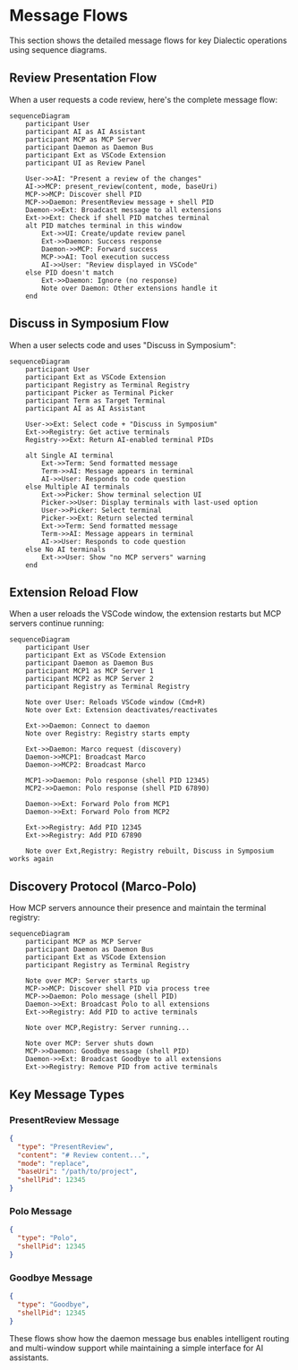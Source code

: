 # Message Flows

This section shows the detailed message flows for key Dialectic operations using sequence diagrams.

## Review Presentation Flow

When a user requests a code review, here's the complete message flow:

```mermaid
sequenceDiagram
    participant User
    participant AI as AI Assistant
    participant MCP as MCP Server
    participant Daemon as Daemon Bus
    participant Ext as VSCode Extension
    participant UI as Review Panel

    User->>AI: "Present a review of the changes"
    AI->>MCP: present_review(content, mode, baseUri)
    MCP->>MCP: Discover shell PID
    MCP->>Daemon: PresentReview message + shell PID
    Daemon->>Ext: Broadcast message to all extensions
    Ext->>Ext: Check if shell PID matches terminal
    alt PID matches terminal in this window
        Ext->>UI: Create/update review panel
        Ext->>Daemon: Success response
        Daemon->>MCP: Forward success
        MCP->>AI: Tool execution success
        AI->>User: "Review displayed in VSCode"
    else PID doesn't match
        Ext->>Daemon: Ignore (no response)
        Note over Daemon: Other extensions handle it
    end
```

## Discuss in Symposium Flow

When a user selects code and uses "Discuss in Symposium":

```mermaid
sequenceDiagram
    participant User
    participant Ext as VSCode Extension
    participant Registry as Terminal Registry
    participant Picker as Terminal Picker
    participant Term as Target Terminal
    participant AI as AI Assistant

    User->>Ext: Select code + "Discuss in Symposium"
    Ext->>Registry: Get active terminals
    Registry->>Ext: Return AI-enabled terminal PIDs
    
    alt Single AI terminal
        Ext->>Term: Send formatted message
        Term->>AI: Message appears in terminal
        AI->>User: Responds to code question
    else Multiple AI terminals
        Ext->>Picker: Show terminal selection UI
        Picker->>User: Display terminals with last-used option
        User->>Picker: Select terminal
        Picker->>Ext: Return selected terminal
        Ext->>Term: Send formatted message
        Term->>AI: Message appears in terminal
        AI->>User: Responds to code question
    else No AI terminals
        Ext->>User: Show "no MCP servers" warning
    end
```

## Extension Reload Flow

When a user reloads the VSCode window, the extension restarts but MCP servers continue running:

```mermaid
sequenceDiagram
    participant User
    participant Ext as VSCode Extension
    participant Daemon as Daemon Bus
    participant MCP1 as MCP Server 1
    participant MCP2 as MCP Server 2
    participant Registry as Terminal Registry

    Note over User: Reloads VSCode window (Cmd+R)
    Note over Ext: Extension deactivates/reactivates
    
    Ext->>Daemon: Connect to daemon
    Note over Registry: Registry starts empty
    
    Ext->>Daemon: Marco request (discovery)
    Daemon->>MCP1: Broadcast Marco
    Daemon->>MCP2: Broadcast Marco
    
    MCP1->>Daemon: Polo response (shell PID 12345)
    MCP2->>Daemon: Polo response (shell PID 67890)
    
    Daemon->>Ext: Forward Polo from MCP1
    Daemon->>Ext: Forward Polo from MCP2
    
    Ext->>Registry: Add PID 12345
    Ext->>Registry: Add PID 67890
    
    Note over Ext,Registry: Registry rebuilt, Discuss in Symposium works again
```

## Discovery Protocol (Marco-Polo)

How MCP servers announce their presence and maintain the terminal registry:

```mermaid
sequenceDiagram
    participant MCP as MCP Server
    participant Daemon as Daemon Bus
    participant Ext as VSCode Extension
    participant Registry as Terminal Registry

    Note over MCP: Server starts up
    MCP->>MCP: Discover shell PID via process tree
    MCP->>Daemon: Polo message (shell PID)
    Daemon->>Ext: Broadcast Polo to all extensions
    Ext->>Registry: Add PID to active terminals
    
    Note over MCP,Registry: Server running...
    
    Note over MCP: Server shuts down
    MCP->>Daemon: Goodbye message (shell PID)
    Daemon->>Ext: Broadcast Goodbye to all extensions
    Ext->>Registry: Remove PID from active terminals
```

## Key Message Types

### PresentReview Message
```json
{
  "type": "PresentReview",
  "content": "# Review content...",
  "mode": "replace",
  "baseUri": "/path/to/project",
  "shellPid": 12345
}
```

### Polo Message
```json
{
  "type": "Polo",
  "shellPid": 12345
}
```

### Goodbye Message
```json
{
  "type": "Goodbye", 
  "shellPid": 12345
}
```

These flows show how the daemon message bus enables intelligent routing and multi-window support while maintaining a simple interface for AI assistants.
